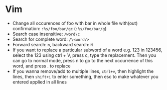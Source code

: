 # Vim

- Change all occurences of foo with bar in whole file with(out) confirmation: ```:%s/foo/bar/gc``` (```:%s/foo/bar/g```)
- Search case insensitive: ```/word\c```
- Search for complete word: ```/\<word/>```
- Forward search: ```n```, backward search: ```N```
- If you want to replace a particular subword of a word e.g. 123 in 123456, select the 123 using ctrl + V, press c, type the replacement. Then you can go to normal mode, press n to go to the next occurrence of this word, and press . to replace
- If you wanna remove/add to multiple lines, `ctrl+v`, then highlight the lines, then `shift+i` to enter something, then esc to make whatever you entered applied in all lines
